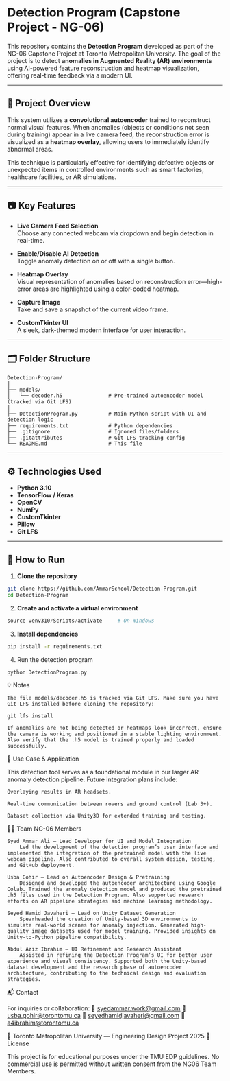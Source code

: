 ﻿# Detection Program (Capstone Project - NG-06)

This repository contains the **Detection Program** developed as part of the NG-06 Capstone Project at Toronto Metropolitan University. The goal of the project is to detect **anomalies in Augmented Reality (AR) environments** using AI-powered feature reconstruction and heatmap visualization, offering real-time feedback via a modern UI.

---

## 🧠 Project Overview

This system utilizes a **convolutional autoencoder** trained to reconstruct normal visual features. When anomalies (objects or conditions not seen during training) appear in a live camera feed, the reconstruction error is visualized as a **heatmap overlay**, allowing users to immediately identify abnormal areas.

This technique is particularly effective for identifying defective objects or unexpected items in controlled environments such as smart factories, healthcare facilities, or AR simulations.

---

## 📷 Key Features

- **Live Camera Feed Selection**  
  Choose any connected webcam via dropdown and begin detection in real-time.

- **Enable/Disable AI Detection**  
  Toggle anomaly detection on or off with a single button.

- **Heatmap Overlay**  
  Visual representation of anomalies based on reconstruction error—high-error areas are highlighted using a color-coded heatmap.

- **Capture Image**  
  Take and save a snapshot of the current video frame.

- **CustomTkinter UI**  
  A sleek, dark-themed modern interface for user interaction.

---

## 🗂 Folder Structure

```
Detection-Program/
│
├── models/
│   └── decoder.h5               # Pre-trained autoencoder model (tracked via Git LFS)
│
├── DetectionProgram.py          # Main Python script with UI and detection logic
├── requirements.txt             # Python dependencies
├── .gitignore                   # Ignored files/folders
├── .gitattributes               # Git LFS tracking config
└── README.md                    # This file
```

---

## ⚙️ Technologies Used

- **Python 3.10**
- **TensorFlow / Keras**
- **OpenCV**
- **NumPy**
- **CustomTkinter**
- **Pillow**
- **Git LFS**

---

## 🚀 How to Run

1. **Clone the repository**

```bash
git clone https://github.com/AmmarSchool/Detection-Program.git
cd Detection-Program
```

2. **Create and activate a virtual environment**

```python -m venv venv310
source venv310/Scripts/activate     # On Windows
```

3. **Install dependencies**

```bash 
pip install -r requirements.txt
```

4. Run the detection program

```bash
python DetectionProgram.py
```

💡 Notes

    The file models/decoder.h5 is tracked via Git LFS. Make sure you have Git LFS installed before cloning the repository:

    git lfs install

    If anomalies are not being detected or heatmaps look incorrect, ensure the camera is working and positioned in a stable lighting environment. Also verify that the .h5 model is trained properly and loaded successfully.

🧪 Use Case & Application

This detection tool serves as a foundational module in our larger AR anomaly detection pipeline. Future integration plans include:

    Overlaying results in AR headsets.

    Real-time communication between rovers and ground control (Lab 3+).

    Dataset collection via Unity3D for extended training and testing.

🧑‍💻 Team NG-06 Members

    Syed Ammar Ali — Lead Developer for UI and Model Integration
        Led the development of the detection program’s user interface and implemented the integration of the pretrained model with the live webcam pipeline. Also contributed to overall system design, testing, and GitHub deployment.

    Usba Gohir — Lead on Autoencoder Design & Pretraining
        Designed and developed the autoencoder architecture using Google Colab. Trained the anomaly detection model and produced the pretrained .h5 files used in the Detection Program. Also supported research efforts on AR pipeline strategies and machine learning methodology.

    Seyed Hamid Javaheri — Lead on Unity Dataset Generation
        Spearheaded the creation of Unity-based 3D environments to simulate real-world scenes for anomaly injection. Generated high-quality image datasets used for model training. Provided insights on Unity-to-Python pipeline compatibility.

    Abdul Aziz Ibrahim — UI Refinement and Research Assistant
        Assisted in refining the Detection Program’s UI for better user experience and visual consistency. Supported both the Unity-based dataset development and the research phase of autoencoder architecture, contributing to the technical design and evaluation strategies.

📬 Contact

For inquiries or collaboration:
📧 syedammar.work@gmail.com
📧 usba.gohir@torontomu.ca
📧 seyedhamidjavaheri@gmail.com
📧 a4ibrahim@torontomu.ca

🏫 Toronto Metropolitan University — Engineering Design Project 2025
📜 License

This project is for educational purposes under the TMU EDP guidelines. No commercial use is permitted without written consent from the NG06 Team Members.
